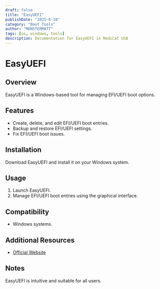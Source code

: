 ```yaml
---
draft: false
title: "EasyUEFI"
publishDate: "2025-6-10"
category: "Boot Tools"
author: "MON5TERMATT"
tags: [os, windows, tools]
description: Documentation for EasyUEFI in MediCat USB
---
```


# EasyUEFI

## Overview
EasyUEFI is a Windows-based tool for managing EFI/UEFI boot options.

## Features
- Create, delete, and edit EFI/UEFI boot entries.
- Backup and restore EFI/UEFI settings.
- Fix EFI/UEFI boot issues.

## Installation
Download EasyUEFI and install it on your Windows system.

## Usage
1. Launch EasyUEFI.
2. Manage EFI/UEFI boot entries using the graphical interface.

## Compatibility
- Windows systems.

## Additional Resources
- [Official Website](https://www.easyuefi.com/)

## Notes
EasyUEFI is intuitive and suitable for all users.